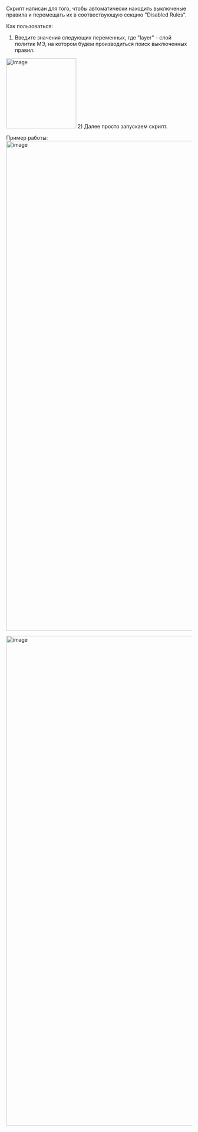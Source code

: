 Скрипт написан для того, чтобы автоматически находить выключеные правила и перемещать их в соотвествующую секцию "Disabled Rules".

Как пользоваться:

1) Введите значения следующих переменных, где "layer" - слой политик МЭ, на котором будем производиться поиск выключенных правил.
<img width="190" alt="image" src="https://github.com/user-attachments/assets/04a652c2-d8f0-4e63-b4fe-126d335fa5b8">
2) Далее просто запускаем скрипт.

Пример работы:
<img width="1330" alt="image" src="https://github.com/user-attachments/assets/98e66bab-9d7a-4536-8fc4-e4e2a7bbb647">

<img width="1330" alt="image" src="https://github.com/user-attachments/assets/0a65a887-9033-4707-81fa-b96cb6ef6eed">
